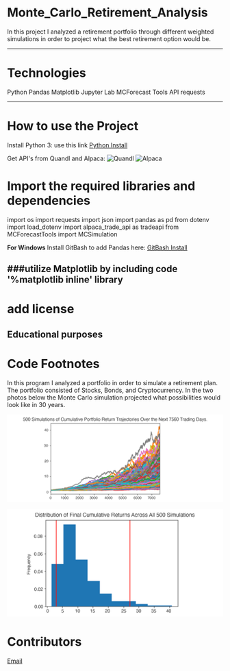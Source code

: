 # Monte_Carlo_Retirement_Analysis
In this project I analyzed a retirement portfolio through different weighted simulations in order to project what the best retirement option would be.

---
# Technologies
Python
Pandas
Matplotlib
Jupyter Lab
MCForecast Tools
API requests

---

# How to use the Project
Install Python 3: use this link  [Python Install](https://www.python.org/)

Get API's from Quandl and Alpaca:
![Quandl](https://data.nasdaq.com/tools/api)
![Alpaca](https://alpaca.markets/)

# Import the required libraries and dependencies
import os
import requests
import json
import pandas as pd
from dotenv import load_dotenv
import alpaca_trade_api as tradeapi
from MCForecastTools import MCSimulation

**For Windows**
Install GitBash to add Pandas here: [GitBash Install](https://gitforwindows.org/) 

###utilize Matplotlib by including code '%matplotlib inline' library
---
# add license
Educational purposes
---

# Code Footnotes

In this program I analyzed a portfolio in order to simulate a retirement plan. The portfolio consisted of Stocks, Bonds, and Cryptocurrency. In the two photos below the Monte Carlo simulation projected what possibilities would look like in 30 years.

![Line_Plot](https://github.com/beccabeastly/Monte_Carlo_Retirement_Analysis/blob/main/5-4-monte-carlo-line-plot.png)

![Histogram](https://github.com/beccabeastly/Monte_Carlo_Retirement_Analysis/blob/main/5-4-monte-carlo-histogram.png)


# Contributors
[Email](beccabeastly@gmail.com)
